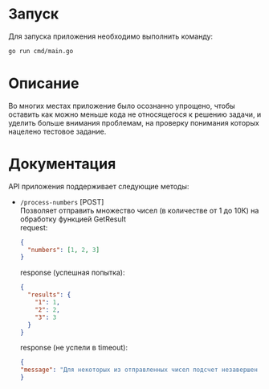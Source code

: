 # Запуск

Для запуска приложения необходимо выполнить команду:

```bash
go run cmd/main.go
```

# Описание

Во многих местах приложение было осознанно упрощено, чтобы оставить
как можно меньше кода не относящегося к решению задачи, и уделить больше
внимания проблемам, на проверку понимания которых нацелено тестовое задание.

# Документация

API приложения поддерживает следующие методы:

- `/process-numbers` [POST]  
  Позволяет отправить множество чисел (в количестве от 1 до 10К) на
  обработку функцией GetResult  
  request:
  ```json
  {
    "numbers": [1, 2, 3]
  }
  ```
  response (успешная попытка):
  ```json
  {
    "results": {
      "1": 1,
      "2": 2,
      "3": 3
    }
  }
  ```
  response (не успели в timeout):
    ```json
  {
    "message": "Для некоторых из отправленных чисел подсчет незавершен и находится в процессе"
  }
  ```